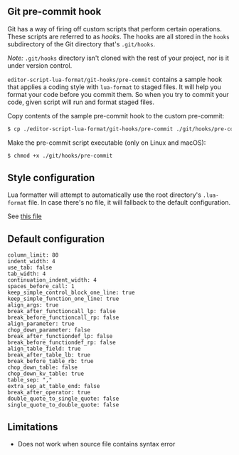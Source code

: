 ## Git pre-commit hook

Git has a way of firing off custom scripts that perform certain operations. These scripts are referred to as *hooks*. The hooks are all stored in the `hooks` subdirectory of the Git directory that's `.git/hooks`.

*Note:* `.git/hooks` directory isn't cloned with the rest of your project, nor is it under version control.

`editor-script-lua-format/git-hooks/pre-commit` contains a sample hook that applies a coding style with `lua-format` to staged files. It will help you format your code before you commit them. So when you try to commit your code, given script will run and format staged files.

Copy contents of the sample pre-commit hook to the custom pre-commit:

```bash
$ cp ./editor-script-lua-format/git-hooks/pre-commit ./git/hooks/pre-commit
```

Make the pre-commit script executable (only on Linux and macOS):

```bash
$ chmod +x ./git/hooks/pre-commit
```

## Style configuration

Lua formatter will attempt to automatically use the root directory's `.lua-format` file. In case there's no file, it will fallback to the default configuration.

See [this file](https://github.com/Koihik/LuaFormatter/blob/master/docs/Style-Config.md)

## Default configuration

```
column_limit: 80
indent_width: 4
use_tab: false
tab_width: 4
continuation_indent_width: 4
spaces_before_call: 1
keep_simple_control_block_one_line: true
keep_simple_function_one_line: true
align_args: true
break_after_functioncall_lp: false
break_before_functioncall_rp: false
align_parameter: true
chop_down_parameter: false
break_after_functiondef_lp: false
break_before_functiondef_rp: false
align_table_field: true
break_after_table_lb: true
break_before_table_rb: true
chop_down_table: false
chop_down_kv_table: true
table_sep: ","
extra_sep_at_table_end: false
break_after_operator: true
double_quote_to_single_quote: false
single_quote_to_double_quote: false
```

## Limitations

- Does not work when source file contains syntax error
